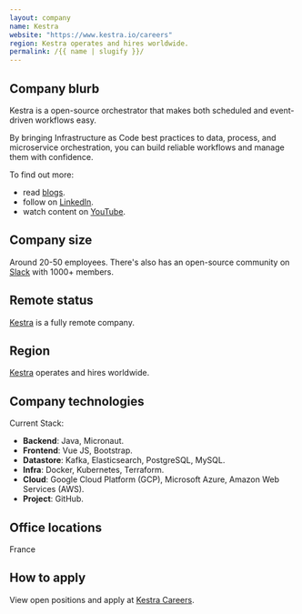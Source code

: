```yaml
---
layout: company
name: Kestra
website: "https://www.kestra.io/careers"
region: Kestra operates and hires worldwide.
permalink: /{{ name | slugify }}/
---
```


## Company blurb

Kestra is a open-source orchestrator that makes both scheduled and event-driven workflows easy. 

By bringing Infrastructure as Code best practices to data, process, and microservice orchestration,
you can build reliable workflows and manage them with confidence.

To find out more: 
- read [blogs](https://www.kestra.io/blogs/). 
- follow on [LinkedIn](https://www.linkedin.com/company/kestra/).
- watch content on [YouTube](https://www.youtube.com/@kestra-io).

## Company size

Around 20-50 employees. There's also has an open-source community on [Slack](https://kestra.io/slack/) with 1000+ members.

## Remote status

[Kestra](https://www.kestra.io/) is a fully remote company.

## Region

[Kestra](https://www.kestra.io/) operates and hires worldwide.

## Company technologies
Current Stack:
* **Backend**: Java, Micronaut.
* **Frontend**: Vue JS, Bootstrap.
* **Datastore**: Kafka, Elasticsearch, PostgreSQL, MySQL.
* **Infra**: Docker, Kubernetes, Terraform.
* **Cloud**: Google Cloud Platform (GCP), Microsoft Azure, Amazon Web Services (AWS).
* **Project**: GitHub.

## Office locations

France

## How to apply

View open positions and apply at [Kestra Careers](https://www.kestra.io/careers).